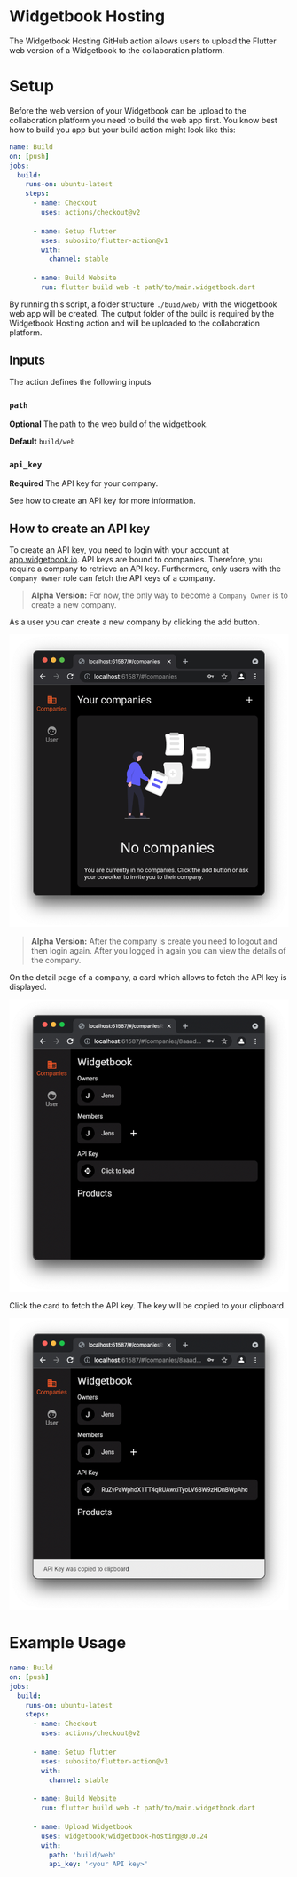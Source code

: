 # Widgetbook Hosting

The Widgetbook Hosting GitHub action allows users to upload the Flutter web version of a Widgetbook to the collaboration platform. 

# Setup 

Before the web version of your Widgetbook can be upload to the collaboration platform you need to build the web app first. You know best how to build you app but your build action might look like this:

```yaml
name: Build 
on: [push]
jobs:
  build:
    runs-on: ubuntu-latest
    steps:
      - name: Checkout
        uses: actions/checkout@v2

      - name: Setup flutter
        uses: subosito/flutter-action@v1
        with:
          channel: stable

      - name: Build Website
        run: flutter build web -t path/to/main.widgetbook.dart
```

By running this script, a folder structure `./buid/web/` with the widgetbook web app will be created. The output folder of the build is required by the Widgetbook Hosting action and will be uploaded to the collaboration platform.

## Inputs

The action defines the following inputs

### `path`

**Optional** The path to the web build of the widgetbook.

**Default** `build/web`

### `api_key`

**Required** The API key for your company.

See how to create an API key for more information.

## How to create an API key

To create an API key, you need to login with your account at [app.widgetbook.io](https://app.widgetbook.io). API keys are bound to companies. Therefore, you require a company to retrieve an API key. Furthermore, only users with the `Company Owner` role can fetch the API keys of a company. 

> **Alpha Version:** For now, the only way to become a `Company Owner` is to create a new company.

As a user you can create a new company by clicking the add button. 

![image info](../../docs/assets/CreateCompany.png)

> **Alpha Version:** After the company is create you need to logout and then login again. After you logged in again you can view the details of the company.

On the detail page of a company, a card which allows to fetch the API key is displayed. 

![image info](../../docs/assets/ApiKey.png)

Click the card to fetch the API key. The key will be copied to your clipboard.

![image info](../../docs/assets/ApiKeyLoaded.png)

# Example Usage 

```yaml
name: Build 
on: [push]
jobs:
  build:
    runs-on: ubuntu-latest
    steps:
      - name: Checkout
        uses: actions/checkout@v2

      - name: Setup flutter
        uses: subosito/flutter-action@v1
        with:
          channel: stable

      - name: Build Website
        run: flutter build web -t path/to/main.widgetbook.dart

      - name: Upload Widgetbook
        uses: widgetbook/widgetbook-hosting@0.0.24
        with:
          path: 'build/web'
          api_key: '<your API key>'
```